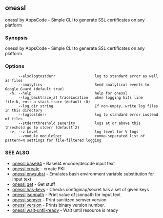 ## onessl

onessl by AppsCode - Simple CLI to generate SSL certificates on any platform

### Synopsis

onessl by AppsCode - Simple CLI to generate SSL certificates on any platform

### Options

```
      --alsologtostderr                  log to standard error as well as files
      --analytics                        Send analytical events to Google Guard (default true)
  -h, --help                             help for onessl
      --log_backtrace_at traceLocation   when logging hits line file:N, emit a stack trace (default :0)
      --log_dir string                   If non-empty, write log files in this directory
      --logtostderr                      log to standard error instead of files
      --stderrthreshold severity         logs at or above this threshold go to stderr (default 2)
  -v, --v Level                          log level for V logs
      --vmodule moduleSpec               comma-separated list of pattern=N settings for file-filtered logging
```

### SEE ALSO

* [onessl base64](onessl_base64.md)	 - Base64 encode/decode input text
* [onessl create](onessl_create.md)	 - create PKI
* [onessl envsubst](onessl_envsubst.md)	 - Emulates bash environment variable substitution for input text
* [onessl get](onessl_get.md)	 - Get stuff
* [onessl has-keys](onessl_has-keys.md)	 - Checks configmap/secret has a set of given keys
* [onessl jsonpath](onessl_jsonpath.md)	 - Print value of jsonpath for input text
* [onessl semver](onessl_semver.md)	 - Print sanitized semver version
* [onessl version](onessl_version.md)	 - Prints binary version number.
* [onessl wait-until-ready](onessl_wait-until-ready.md)	 - Wait until resource is ready

